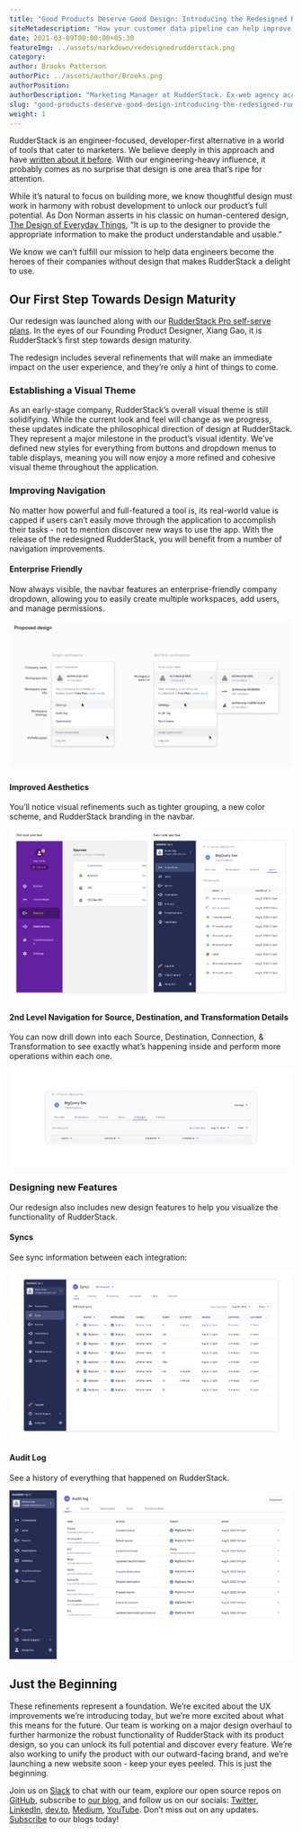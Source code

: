 ```yaml
---
title: "Good Products Deserve Good Design: Introducing the Redesigned RudderStack"
siteMetadescription: "How your customer data pipeline can help improve your data privacy and how to ensure your data privacy with RudderStack."
date: 2021-03-09T00:00:00+05:30
featureImg: ../assets/markdown/redesignedrudderstack.png
category:
author: Brooks Patterson
authorPic: ../assets/author/Brooks.png
authorPosition:
authorDescription: "Marketing Manager at RudderStack. Ex-web agency account manager. Interested in the intersection of design, technology, and business."
slug: "good-products-deserve-good-design-introducing-the-redesigned-rudderstack"
weight: 1
---
```

RudderStack is an engineer-focused, developer-first alternative in a world of tools that cater to marketers. We believe deeply in this approach and have [written about it before](https://rudderstack.com/blog/why-it-needs-to-own-the-cdp). With our engineering-heavy influence, it probably comes as no surprise that design is one area that’s ripe for attention.

While it’s natural to focus on building more, we know thoughtful design must work in harmony with robust development to unlock our product’s full potential. As Don Norman asserts in his classic on human-centered design, [The Design of Everyday Things](https://www.nngroup.com/books/design-everyday-things-revised/), “It is up to the designer to provide the appropriate information to make the product understandable and usable.”

We know we can’t fulfill our mission to help data engineers become the heroes of their companies without design that makes RudderStack a delight to use. 


## Our First Step Towards Design Maturity

Our redesign was launched along with our [RudderStack Pro self-serve plans](https://rudderstack.com/blog/introducing-our-new-rudderstack-pro-self-serve-plans). In the eyes of our Founding Product Designer, Xiang Gao, it is RudderStack’s first step towards design maturity.

The redesign includes several refinements that will make an immediate impact on the user experience, and they’re only a hint of things to come. 


### Establishing a Visual Theme 


As an early-stage company, RudderStack’s overall visual theme is still solidifying. While the current look and feel will change as we progress, these updates indicate the philosophical direction of design at RudderStack. They represent a major milestone in the product’s visual identity. We’ve defined new styles for everything from buttons and dropdown menus to table displays, meaning you will now enjoy a more refined and cohesive visual theme throughout the application. 


### Improving Navigation

No matter how powerful and full-featured a tool is, its real-world value is capped if users can’t easily move through the application to accomplish their tasks - not to mention discover new ways to use the app. With the release of the redesigned RudderStack, you will benefit from a number of navigation improvements. 


#### Enterprise Friendly

Now always visible, the navbar features an enterprise-friendly company dropdown, allowing you to easily create multiple workspaces, add users, and manage permissions. 


    



![Enterprise Friendly](../assets/markdown/image1.png)



#### Improved Aesthetics 

You’ll notice visual refinements such as tighter grouping, a new color scheme, and RudderStack branding in the navbar.






![Improved Aesthetics](../assets/markdown/image5.png)



#### 2nd Level Navigation for Source, Destination, and Transformation Details

You can now drill down into each Source, Destination, Connection, & Transformation to see exactly what’s happening inside and perform more operations within each one. 




![Drilling Down](../assets/markdown/image4.png)



### Designing new Features

Our redesign also includes new design features to help you visualize the functionality of RudderStack. 


#### Syncs 

See sync information between each integration:



![Syncs](../assets/markdown/image6.png)



#### Audit Log

See a history of everything that happened on RudderStack.



![Audit Log](../assets/markdown/image3.png)



## Just the Beginning

These refinements represent a foundation. We’re excited about the UX improvements we’re introducing today, but we’re more excited about what this means for the future. Our team is working on a major design overhaul to further harmonize the robust functionality of RudderStack with its product design, so you can unlock its full potential and discover every feature. We’re also working to unify the product with our outward-facing brand, and we’re launching a new website soon - keep your eyes peeled. This is just the beginning.



Join us on [Slack](https://resources.rudderstack.com/join-rudderstack-slack) to chat with our team, explore our open source repos on [GitHub](https://github.com/rudderlabs), subscribe to [our blog](https://rudderstack.com/blog/), and follow us on our socials: [Twitter](https://twitter.com/RudderStack), [LinkedIn](https://www.linkedin.com/company/rudderlabs/), [dev.to](https://dev.to/rudderstack), [Medium](https://rudderstack.medium.com/), [YouTube](https://www.youtube.com/channel/UCgV-B77bV_-LOmKYHw8jvBw). Don’t miss out on any updates. [Subscribe](https://rudderstack.com/blog/) to our blogs today!
